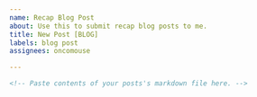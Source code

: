 ```yaml
---
name: Recap Blog Post
about: Use this to submit recap blog posts to me.
title: New Post [BLOG]
labels: blog post
assignees: oncomouse

---
```


<!-- Include any relevant background information I may need to note. Or just say "hi"! -->

~~~markdown
<!-- Paste contents of your posts's markdown file here. -->
~~~

